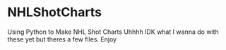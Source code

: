 # NHLShotCharts
Using Python to Make NHL Shot Charts
Uhhhh IDK what I wanna do with these yet but theres a few files. Enjoy
